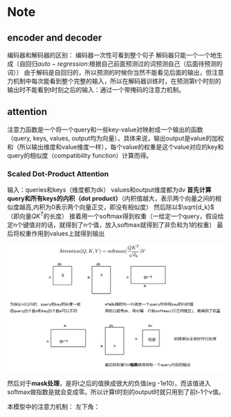 # Note

## encoder and decoder

编码器和解码器的区别：
编码器一次性可看到整个句子
解码器只能一个一个地生成（自回归$auto-regression$:根据自己前面预测过的词预测自己（后面待预测的词））
由于解码是自回归的，所以预测的时候你当然不能看见后面的输出，但注意力机制中每次能看到整个完整的输入，所以在解码器训练时，在预测第t个时刻的输出时不能看到t时刻之后的输入：通过一个带掩码的注意力机制。

## attention

注意力函数是一个将一个query和一些key-value对映射成一个输出的函数（query, keys, values, output均为向量），具体来说，输出output是value的加权和（所以输出维度和value维度一样），每个value的权重是这个value对应的key和query的相似度（compatibility function）计算而得。

### Scaled Dot-Product Attention

输入：queries和keys（维度都为dk）
values和output维度都为dv
**首先计算query和所有keys的内积（dot product）**（内积值越大，表示两个向量之间的相似度越高,内积为0表示两个向量正交，即没有相似度）
然后除以$\sqrt{d_k}$（即向量$QK^T$的长度）
接着用一个softmax得到权重（一给定一个query，假设给定n个键值对的话，就得到了n个值，放入softmax就得到了非负和为1的权重）
最后将权重作用到values上就得到输出

![图 3](../../images/65707fbc029f14791ba7fc4a6922c2ab45bb1a362d9ec59bedde7653bf80f59d.png)  

然后对于**mask处理**，是将t之后的值换成很大的负值(eg -1e10)，而该值进入softmax做指数是就会变成零。所以计算t时刻的output时就只用到了前t-1个v值。

本模型中的注意力机制：
左下角：